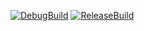 [![DebugBuild](https://github.com/fukumotokiraa/GE3/actions/workflows/DebugBuild.yml/badge.svg)](https://github.com/fukumotokiraa/GE3/actions/workflows/DebugBuild.yml)
[![ReleaseBuild](https://github.com/fukumotokiraa/GE3/actions/workflows/main.yml/badge.svg)](https://github.com/fukumotokiraa/GE3/actions/workflows/main.yml)
